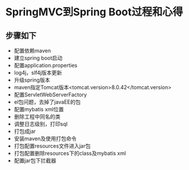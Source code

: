 #  SpringMVC到Spring Boot过程和心得
##  步骤如下
  * 配置依赖maven
  * 建立spring boot启动
  * 配置application.properties
  * log4j，slf4j版本更新
  * 升级spring版本
  * maven指定Tomcat版本<tomcat.version>8.0.42</tomcat.version>
  * 配置ServletWebServerFactory
  * el包问题，去掉了javaEE的包
  * 配置mybatis xml位置
  * 删除工程中同名的类
  * 调整日志级别，打印sql
  * 打包成jar
  * 安装maven及使用打包命令
  * 打包配置resources文件进入jar包
  * 打包配置删除resources下的class及mybatis xml
  * 配置jar包下拦截器